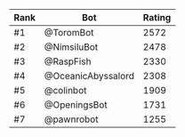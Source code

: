 Rank|Bot|Rating
---|---|---
#1|@ToromBot|2572
#2|@NimsiluBot|2478
#3|@RaspFish|2330
#4|@OceanicAbyssalord|2308
#5|@colinbot|1909
#6|@OpeningsBot|1731
#7|@pawnrobot|1255
